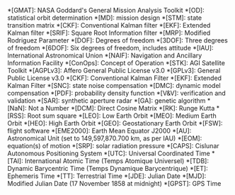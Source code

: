 *[GMAT]: NASA Goddard's General Mission Analysis Toolkit
*[OD]: statistical orbit determination
*[MD]: mission design
*[STM]: state transition matrix
*[CKF]: Conventional Kalman filter
*[EKF]: Extended Kalman filter
*[SRIF]: Square Root Information filter
*[MRP]: Modified Rodriguez Parameter
*[DOF]: Degrees of freedom
*[3DOF]: Three degrees of freedom
*[6DOF]: Six degrees of freedom, includes attitude
*[IAU]: International Astronomical Union
*[NAIF]: Navigation and Ancillary Information Facility
*[ConOps]: Concept of Operation
*[STK]: AGI Satellite Toolkit
*[AGPLv3]: Affero General Public License v3.0
*[GPLv3]: General Public License v3.0
*[CKF]: Conventional Kalman Filter
*[EKF]: Extended Kalman Filter
*[SNC]: state noise compensation
*[DMC]: dynamic model compensation
*[PDF]: probability density function
*[V&V]: verification and validation
*[SAR]: synthetic aperture radar
*[GA]: genetic algorithm
*[NaN]: Not a Number
*[DCM]: Direct Cosine Matrix
*[RK]: Runge Kutta
*[RSS]: Root sum square
*[LEO]: Low Earth Orbit
*[MEO]: Medium Earth Orbit
*[HEO]: High Earth Orbit
*[GEO]: Geostationary Earth Orbit
*[FSW]: flight software
*[EME2000]: Earth Mean Equator J2000
*[AU]: Astronomical Unit (set to 149,597,870.700 km, as per IAU)
*[EOM]: equation(s) of motion
*[SRP]: solar radiation pressure
*[CAPS]: Cislunar Autonomous Positioning System
*[UTC]: Universal Coordinated Time
*[TAI]: International Atomic Time (Temps Atomique Universel)
*[TDB]: Dynamic Barycentric Time (Temps Dynamique Barycentrique)
*[ET]: Ephemeris Time
*[TT]: Terrestrial Time
*[JDE]: Julian Date
*[MJD]: Modified Julian Date (17 November 1858 at midnight)
*[GPST]: GPS Time